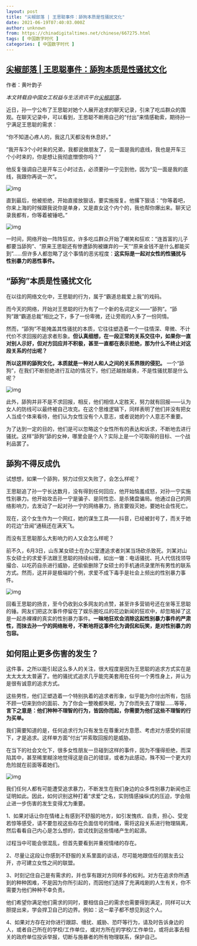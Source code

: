 ```yaml
---
layout: post
title: "尖椒部落 | 王思聪事件：舔狗本质是性骚扰文化"
date: 2021-06-19T07:40:03.000Z
author: unknown
from: https://chinadigitaltimes.net/chinese/667275.html
tags: [ 中国数字时代 ]
categories: [ 中国数字时代 ]
---
```

<!--1624088403000-->
[尖椒部落 | 王思聪事件：舔狗本质是性骚扰文化](https://chinadigitaltimes.net/chinese/667275.html)
------

<div>
<p><zz>作者：黄叶韵子</zz></p><p><em>本文转载自中国女工权益与生活资讯平台<a href="http://www.jianjiaobuluo.com/" title="尖椒部落">尖椒部落</a>。</em></p><p>近日，孙一宁公布了王思聪对她个人展开追求的聊天记录，引来了吃瓜群众的围观。在聊天记录中，可以看到，王思聪不断用自己的“付出”来情感勒索，期待孙一宁满足王思聪的需求：</p><p>“你不知道心疼人的，我这几天都没有休息好。”</p><p>“我开车3个小时来的兄弟，我都说做朋友了，见一面是我的底线，我也是开车三个小时来的，你是想让我彻底憎恨你吗？”</p><p>他反复强调自己是开车三小时过去，必须要孙一宁见到他，因为“见一面是我的底线，我跟你再说一次”。</p><p><img src="https://chinadigitaltimes.net/chinese/files/2021/06/post-667275-60cd9df8559f4." alt="img" /></p><p>直到最后，他被拒绝，开始直接放狠话，要实施报复。他撂下狠话：“你等着吧，你来上海的时候跟我说你是单身，又是直女这个内个的，我也帮你爆出来。聊天记录我都有，你等着被锤吧。”</p><p><img src="https://chinadigitaltimes.net/chinese/files/2021/06/post-667275-60cd9df917db6." alt="img" /></p><p>一时间，网络开始一阵阵狂欢，许多吃瓜群众开始了嘲笑和狂欢：“连首富的儿子都要当舔狗”、“原来王思聪还有惨遭舔狗被嫌弃的一天”“原来金钱不是什么都能买到”……但许多人都忽略了这个事情的恶劣程度：<strong>这实际是一起对女性的性骚扰与性别暴力的恶性事件。</strong></p><h2><strong>“舔狗”本质是性骚扰文化</strong></h2><p>在以往的网络文化中，王思聪的行为，属于“霸道总裁爱上我”的戏码。</p><p>而今天的网络，开始对王思聪的行为有了一个新的名词定义——“舔狗”。“舔狗”跟“霸道总裁”相比之下，多了一份卑微，还让旁观的人多了一份同情。</p><p>然而，“舔狗”不能掩盖其性骚扰的本质，它往往塑造着一个一往情深、卑微、不计代价不求回报的追求者形象。<strong>但认真细想，在一段正常的关系交往中，如果你一直对别人示好，但对方回应并不积极，甚至一直都在表示拒绝，那为什么不终止对这段关系的付出呢？</strong></p><p><strong>所以这样的舔狗文化，本质就是一种对人和人之间的关系界限的侵犯。</strong> 一个“舔狗”，在我们不断拒绝进行互动的情况下，他们还越挫越勇，不是性骚扰那是什么呢？</p><p><img src="https://chinadigitaltimes.net/chinese/files/2021/06/post-667275-60cd9dfa327ef." alt="img" /></p><p>此外，舔狗并非不是不求回报，相反，他们相信人定胜天，努力就有回报——认为女人的防线可以最终被自己攻克。在这个思维逻辑下，同样表明了他们并没有把女人当成个体来看待，他们认为女性没有个人意志，或者说她的个人意志不重要。</p><p>为了达到一定的目的，他们是可以忽略这个女性所有的表达和诉求，不断地去进行骚扰。这样“舔狗”舔的女神，哪里会是个人？实际上是一个可取得的目标、一个战利品罢了。</p><h2><strong>舔狗不得反成仇</strong></h2><p>试想想，如果一个舔狗，努力过但又失败了，会怎么样呢？</p><p>王思聪追了孙一宁长达数月，没有得到任何回应，他开始恼羞成怒，对孙一宁实施性别暴力。他开始攻击孙一宁是骗子、是同性恋、是杀猪盘骗局。他通过自己的网络影响力，去发动了一起对孙一宁的网络暴力，扬言要毁灭她，要她社会性死亡。</p><p>现在，这个女生作为一个网红，她的谋生工具——抖音，已经被封号了，而关于她的花边“丑闻”通稿还在满天飞。</p><p>而没有王思聪那么大影响力的人又会怎么样呢？</p><p>前不久，6月3日，山东某女硕士在办公室遭追求者刘某当场砍杀致死。刘某对山东女硕士的求爱手法跟王思聪的持续纠缠，如出一辙：电话骚扰、托人代信找领导撮合、以吃药自杀进行威胁，还偷偷删除了女硕士的手机通讯录里所有男性的联系方式。然而，这并非是极端的个例，求爱不成下毒手是社会上频出的性别暴力事件。</p><p><img src="https://chinadigitaltimes.net/chinese/files/2021/06/post-667275-60cd9dfbb9d67.png" alt="img" /></p><p>回看王思聪的扬言，至今仍收到众多网友的点赞，甚至许多营销号还在坐等王思聪的锤。网友们把这次事件停留在了娱乐圈吃瓜的花边新闻的狂欢中，却忽略掉了这是一起赤裸裸的真实的性别暴力事件。<strong>一昧地狂欢会消除这起性别暴力事件的严肃性，而抹去孙一宁的网络账号，不断地将这事件化为调侃和玩笑，是对性别暴力的包容。</strong></p><h2><strong>如何阻止更多伤害的发生？</strong></h2><p>这件事，之所以能引起这么多人的关注，很大程度是因为王思聪的追求方式实在是太太太太太普遍了。他的骚扰式追求几乎能完美套用在任何一个男性身上，并认为是很有诚意的追求方式。</p><p>这些男性，他们正塑造着一个特别执着的追求者形象，似乎能为你付出所有，包括不顾一切来到你的面前、为了你会一整晚都失眠，为了你而失去了理智……等等，<strong>言下之意是：他们种种不理智的行为，皆因你而起，你需要为他们这些不理智的行为买单。</strong></p><p>我们需要知道的是，任何追求行为只有发生在尊重对方意愿、考虑对方感受的前提下，才是追求。这样单方面“付出”并索取回报的是威胁。</p><p>在当下的社会文化下，很多女性朋友一旦碰到这样的事件，因为不懂得拒绝，而深陷其中，甚至稀里糊涂地觉得这是自己的错误，或者为此感动，殊不知一个更大的危险就在前面等着她们。</p><p><img src="https://chinadigitaltimes.net/chinese/files/2021/06/post-667275-60cd9dfcadc54." alt="img" /></p><p>我们任何人都有可能遭受追求暴力，不断发生在我们身边的众多性别暴力新闻也正证明如此。因此，如何识别这种打着“求爱”之名，实则情感操纵式的压迫，学会阻止进一步伤害的发生变得尤为重要。</p><p>1、如果对话让你在情绪上有感到不舒服的地方，如引发愧疚、自责，担心、受宠若惊等感受，请不要忽视这些存在负面信号的情绪，需将这段关系进行物理隔离，然后看看自己内心是怎么想的，尝试找到这些情绪产生的起源。</p><p>过程当中可能会很混乱，但首先要看到并重视情绪的存在。</p><p>2、尽量让这段让你感到不舒服的关系里面的谈话，尽可能地跟信任的朋友去公开，亦可建立女性之间的联盟。</p><p>3、时刻记住自己是有需求的，并也享有跟对方同样多的权利。对方在追求你所遇到的种种困难，不是因为你所引起的，而因他们选择了充满戏剧的人生有关，你不需要为他们种种不幸负责。</p><p>他们希望你满足他们需求的同时，要相信自己的需求也需要得到满足，同样可以大胆提出来，学会捍卫自己的边界。例如：这一辈子都不想见到这个人。</p><p>4、如果对方存在对你进行跟踪、缠扰、威胁、恐吓等行为，请及时告诉身边的人，或者自己所在的学校/工作单位，或对方所在的学校/工作单位，或将此事去相关的政府单位投诉举报，切断与施暴者的所有物理联系，保护自己。</p>
</div>
